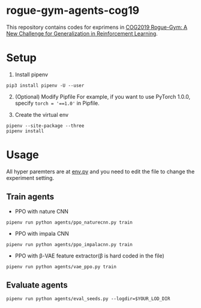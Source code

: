 # rogue-gym-agents-cog19
This repository contains codes for exprimens in
[COG2019 Rogue-Gym: A New Challenge for Generalization in Reinforcement Learning](https://arxiv.org/abs/1904.08129).

# Setup
1. Install pipenv
```
pip3 install pipenv -U --user
```

2. (Optional) Modify Pipfile
For example, if you want to use PyTorch 1.0.0, specify `torch = '==1.0'` in Pipfile.

3. Create the virtual env
```
pipenv --site-package --three
pipenv install
```

# Usage
All hyper paremters are at [env.py](agents/env.py) and you need to
edit the file to change the experiment setting.

## Train agents
- PPO with nature CNN
```
pipenv run python agents/ppo_naturecnn.py train
```
- PPO with impala CNN
```
pipenv run python agents/ppo_impalacnn.py train
```
- PPO with β-VAE feature extractor(β is hard coded in the file)
```
pipenv run python agents/vae_ppo.py train
```

## Evaluate agents
```
pipenv run python agents/eval_seeds.py --logdir=$YOUR_LOD_DIR
```

